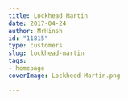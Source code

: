 ```yaml
---
title: Lockhead Martin
date: 2017-04-24
author: MrHinsh
id: "11815"
type: customers
slug: lockhead-martin
tags:
- homepage
coverImage: Lockheed-Martin.png

---
```







